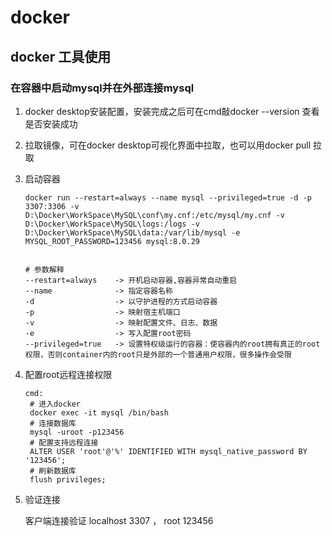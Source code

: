 # docker

## docker 工具使用

### 在容器中启动mysql并在外部连接mysql

1. docker desktop安装配置，安装完成之后可在cmd敲docker --version 查看是否安装成功

2. 拉取镜像，可在docker desktop可视化界面中拉取，也可以用docker pull 拉取

3. 启动容器

   ```shell
   docker run --restart=always --name mysql --privileged=true -d -p 3307:3306 -v D:\Docker\WorkSpace\MySQL\conf\my.cnf:/etc/mysql/my.cnf -v D:\Docker\WorkSpace\MySQL\logs:/logs -v D:\Docker\WorkSpace\MySQL\data:/var/lib/mysql -e MYSQL_ROOT_PASSWORD=123456 mysql:8.0.29
   
   
   # 参数解释
   --restart=always    -> 开机启动容器,容器异常自动重启
   --name              -> 指定容器名称
   -d                  -> 以守护进程的方式启动容器
   -p                  -> 映射宿主机端口
   -v                  -> 映射配置文件、日志、数据
   -e                  -> 写入配置root密码
   --privileged=true   -> 设置特权级运行的容器：使容器内的root拥有真正的root权限，否则container内的root只是外部的一个普通用户权限，很多操作会受限
   ```

   

4. 配置root远程连接权限

   ```shell
   cmd:
   	# 进入docker
   	docker exec -it mysql /bin/bash
   	# 连接数据库
   	mysql -uroot -p123456
   	# 配置支持远程连接
   	ALTER USER 'root'@'%' IDENTIFIED WITH mysql_native_password BY '123456';
   	# 刷新数据库
   	flush privileges;
   
   ```

   

5. 验证连接

   客户端连接验证 localhost 3307  ， root  123456 